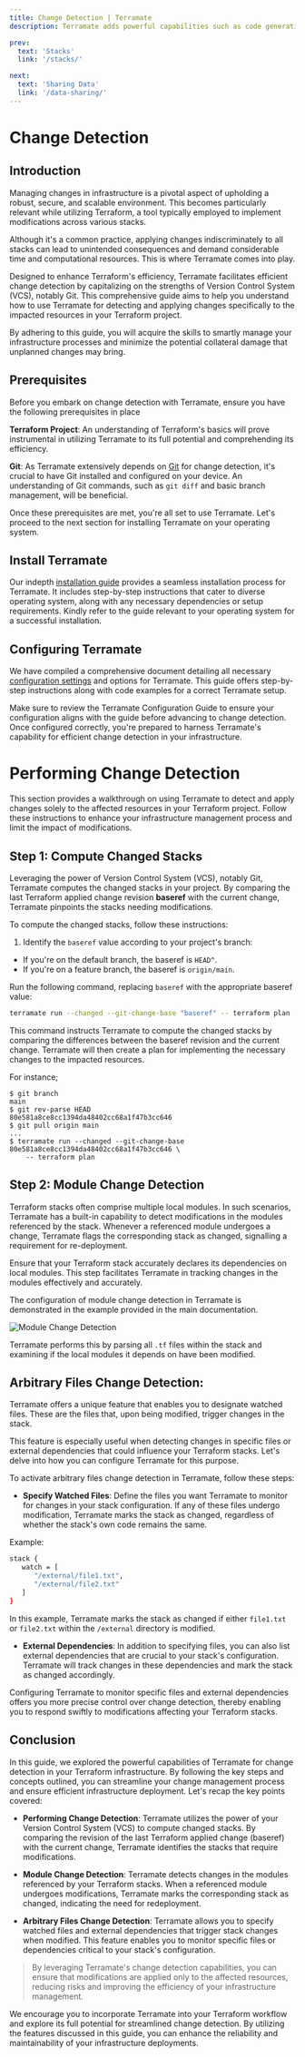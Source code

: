 ```yaml
---
title: Change Detection | Terramate
description: Terramate adds powerful capabilities such as code generation, stacks, orchestration, change detection, data sharing and more to Terraform.

prev:
  text: 'Stacks'
  link: '/stacks/'

next:
  text: 'Sharing Data'
  link: '/data-sharing/'
---
```


# Change Detection

## Introduction 
Managing changes in infrastructure is a pivotal aspect of upholding a robust, secure, and scalable environment. This becomes particularly relevant while utilizing Terraform, a tool typically employed to implement modifications across various stacks.

Although it's a common practice, applying changes indiscriminately to all stacks can lead to unintended consequences and demand considerable time and computational resources. This is where Terramate comes into play.

Designed to enhance Terraform's efficiency, Terramate facilitates efficient change detection by capitalizing on the strengths of Version Control System (VCS), notably Git. This comprehensive guide aims to help you understand how to use Terramate for detecting and applying changes specifically to the impacted resources in your Terraform project.

By adhering to this guide, you will acquire the skills to smartly manage your infrastructure processes and minimize the potential collateral damage that unplanned changes may bring.

## Prerequisites

Before you embark on change detection with Terramate, ensure you have the following prerequisites in place

**Terraform Project**: An understanding of Terraform's basics will prove instrumental in utilizing Terramate to its full potential and comprehending its efficiency.

**Git**: As Terramate extensively depends on [Git](https://git-scm.com/downloads) for change detection, it's crucial to have Git installed and configured on your device. An understanding of Git commands, such as `git diff` and basic branch management, will be beneficial.

Once these prerequisites are met, you're all set to use Terramate. Let's proceed to the next section for installing Terramate on your operating system.


## Install Terramate

Our indepth [installation guide](https://terramate.io/docs/cli/installation) provides a seamless installation process for Terramate. It includes step-by-step instructions that cater to diverse operating system, along with any necessary dependencies or setup requirements. Kindly refer to the guide relevant to your operating system for a successful installation.


## Configuring Terramate

We have compiled a comprehensive document detailing all necessary [configuration settings](https://terramate.io/docs/cli/stacks/) and options for Terramate. This guide offers step-by-step instructions along with code examples for a correct Terramate setup.

Make sure to review the Terramate Configuration Guide to ensure your configuration aligns with the guide before advancing to change detection. Once configured correctly, you're prepared to harness Terramate's capability for efficient change detection in your infrastructure.


# Performing Change Detection


This section provides a walkthrough on using Terramate to detect and apply changes solely to the affected resources in your Terraform project. Follow these instructions to enhance your infrastructure management process and limit the impact of modifications.


## Step 1: Compute Changed Stacks

Leveraging the power of Version Control System (VCS), notably Git, Terramate computes the changed stacks in your project. By comparing the last Terraform applied change revision **baseref** with the current change, Terramate pinpoints the stacks needing modifications.

To compute the changed stacks, follow these instructions:

1. Identify the `baseref` value according to your project's branch:

- If you're on the default branch, the baseref is `HEAD^`.
- If you're on a feature branch, the baseref is `origin/main`.

Run the following command, replacing `baseref` with the appropriate baseref value:

```bash
terramate run --changed --git-change-base "baseref" -- terraform plan
```

This command instructs Terramate to compute the changed stacks by comparing the differences between the baseref revision and the current change. Terramate will then create a plan for implementing the necessary changes to the impacted resources.

For instance;

```console
$ git branch
main
$ git rev-parse HEAD
80e581a8ce8cc1394da48402cc68a1f47b3cc646
$ git pull origin main
...
$ terramate run --changed --git-change-base 80e581a8ce8cc1394da48402cc68a1f47b3cc646 \
    -- terraform plan
```

## Step 2: Module Change Detection

Terraform stacks often comprise multiple local modules. In such scenarios, Terramate has a built-in capability to detect modifications in the modules referenced by the stack. Whenever a referenced module undergoes a change, Terramate flags the corresponding stack as changed, signalling a requirement for re-deployment.

Ensure that your Terraform stack accurately declares its dependencies on local modules. This step facilitates Terramate in tracking changes in the modules effectively and accurately.

The configuration of module change detection in Terramate is demonstrated in the example provided in the main documentation. 

![Module Change Detection](../assets/module-change-detection.gif)

Terramate performs this by parsing all `.tf` files within the stack and examining if the local modules it depends on have been modified.


## Arbitrary Files Change Detection:

Terramate offers a unique feature that enables you to designate watched files. These are the files that, upon being modified, trigger changes in the stack. 

This feature is especially useful when detecting changes in specific files or external dependencies that could influence your Terraform stacks. Let's delve into how you can configure Terramate for this purpose.

To activate arbitrary files change detection in Terramate, follow these steps:

- **Specify Watched Files**: 
Define the files you want Terramate to monitor for changes in your stack configuration. If any of these files undergo modification, Terramate marks the stack as changed, regardless of whether the stack's own code remains the same.

Example:

```bash
stack {
   watch = [
      "/external/file1.txt",
      "/external/file2.txt"
   ]
}
```
In this example, Terramate marks the stack as changed if either `file1.txt` or `file2.txt` within the `/external` directory is modified.

- **External Dependencies**: 
In addition to specifying files, you can also list external dependencies that are crucial to your stack's configuration. Terramate will track changes in these dependencies and mark the stack as changed accordingly.

Configuring Terramate to monitor specific files and external dependencies offers you more precise control over change detection, thereby enabling you to respond swiftly to modifications affecting your Terraform stacks.


## Conclusion

In this guide, we explored the powerful capabilities of Terramate for change detection in your Terraform infrastructure. By following the key steps and concepts outlined, you can streamline your change management process and ensure efficient infrastructure deployment. Let's recap the key points covered:

- **Performing Change Detection**: Terramate utilizes the power of your Version Control System (VCS) to compute changed stacks. By comparing the revision of the last Terraform applied change (baseref) with the current change, Terramate identifies the stacks that require modifications.

- **Module Change Detection**: Terramate detects changes in the modules referenced by your Terraform stacks. When a referenced module undergoes modifications, Terramate marks the corresponding stack as changed, indicating the need for redeployment.

- **Arbitrary Files Change Detection**: Terramate allows you to specify watched files and external dependencies that trigger stack changes when modified. This feature enables you to monitor specific files or dependencies critical to your stack's configuration.

> By leveraging Terramate's change detection capabilities, you can ensure that modifications are applied only to the affected resources, reducing risks and improving the efficiency of your infrastructure management.
>

We encourage you to incorporate Terramate into your Terraform workflow and explore its full potential for streamlined change detection. By utilizing the features discussed in this guide, you can enhance the reliability and maintainability of your infrastructure deployments.

